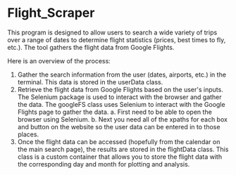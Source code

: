 # Flight_Scraper

This program is designed to allow users to search a wide variety of trips over a range of dates to determine flight statistics (prices, best times to fly, etc.).  The tool gathers the flight data from Google Flights.  


Here is an overview of the process:

1. Gather the search information from the user (dates, airports, etc.) in the terminal.  This data is stored in the userData class.
2. Retrieve the flight data from Google Flights based on the user's inputs.  The Selenium package is used to interact with the browser and gather the data.  The googleFS class uses Selenium to interact with the Google Flights page to gather the data.
   a. First need to be able to open the     browser using Selenium.
   b. Next you need all of the xpaths       for each box and button on the           website so the user data can be          entered in to those places. 
3. Once the flight data can be accessed (hopefully from the calendar on the main search page), the results are stored in the flightData class.  This class is a custom container that allows you to store the flight data with the corresponding day and month for plotting and analysis.
